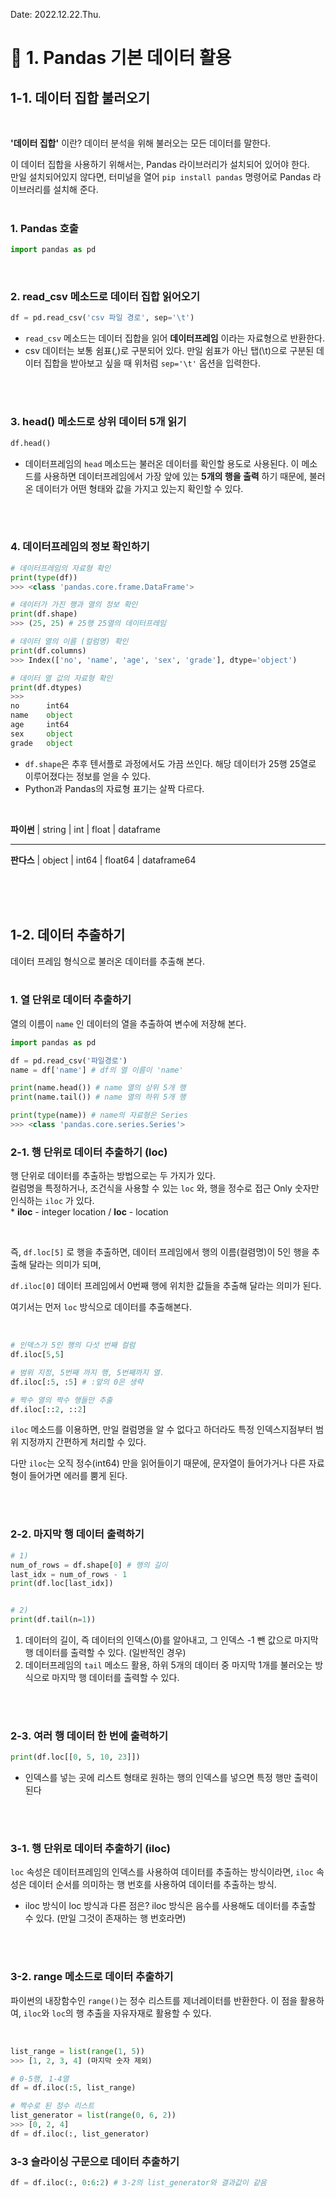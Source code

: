 
Date: 2022.12.22.Thu.

# :memo: 1. Pandas 기본 데이터 활용
## 1-1. 데이터 집합 불러오기

<br/>

**'데이터 집합'** 이란? 데이터 분석을 위해 불러오는 모든 데이터를 말한다.<br/>

이 데이터 집합을 사용하기 위해서는, Pandas 라이브러리가 설치되어 있어야 한다. <br/> 만일 설치되어있지 않다면, 터미널을 열어 `pip install pandas` 명령어로 Pandas 라이브러리를 설치해 준다. <br/><br/>

### 1. Pandas 호출

```python
import pandas as pd
```

<br/>

### 2. read_csv 메소드로 데이터 집합 읽어오기
```python
df = pd.read_csv('csv 파일 경로', sep='\t')
```

* `read_csv` 메소드는 데이터 집합을 읽어 **데이터프레임** 이라는 자료형으로 반환한다.
* csv 데이터는 보통 쉼표(,)로 구분되어 있다. 만일 쉼표가 아닌 탭(\t)으로 구분된 데이터 집합을 받아보고 싶을 때 위처럼 `sep='\t'` 옵션을 입력한다.

<br/><br/>

### 3. head() 메소드로 상위 데이터 5개 읽기
```python
df.head()
```

* 데이터프레임의 `head` 메소드는 불러온 데이터를 확인할 용도로 사용된다. 이 메소드를 사용하면 데이터프레임에서 가장 앞에 있는 **5개의 행을 출력** 하기 때문에, 불러온 데이터가 어떤 형태와 값을 가지고 있는지 확인할 수 있다.


<br/><br/>

### 4. 데이터프레임의 정보 확인하기
```python
# 데이터프레임의 자료형 확인
print(type(df))
>>> <class 'pandas.core.frame.DataFrame'>

# 데이터가 가진 행과 열의 정보 확인
print(df.shape)
>>> (25, 25) # 25행 25열의 데이터프레임

# 데이터 열의 이름 (컬럼명) 확인
print(df.columns)
>>> Index(['no', 'name', 'age', 'sex', 'grade'], dtype='object')

# 데이터 열 값의 자료형 확인
print(df.dtypes)
>>> 
no      int64
name    object
age     int64
sex     object
grade   object 
```

* `df.shape`은 추후 텐서플로 과정에서도 가끔 쓰인다. 해당 데이터가 25행 25열로 이루어졌다는 정보를 얻을 수 있다.
* Python과 Pandas의 자료형 표기는 살짝 다르다.

<br/>

**파이썬** | string | int | float | dataframe

--- 
**판다스** | object | int64 | float64 | dataframe64


<br/><br/><br/>

## 1-2. 데이터 추출하기
데이터 프레임 형식으로 불러온 데이터를 추출해 본다. <br/><br/>

### 1. 열 단위로 데이터 추출하기
열의 이름이 `name` 인 데이터의 열을 추출하여 변수에 저장해 본다.

```python
import pandas as pd

df = pd.read_csv('파일경로')
name = df['name'] # df의 열 이름이 'name'

print(name.head()) # name 열의 상위 5개 행
print(name.tail()) # name 열의 하위 5개 행

print(type(name)) # name의 자료형은 Series
>>> <class 'pandas.core.series.Series'>
```

### 2-1. 행 단위로 데이터 추출하기 (loc)
행 단위로 데이터를 추출하는 방법으로는 두 가지가 있다.<br/>
컬럼명을 특정하거나, 조건식을 사용할 수 있는 `loc` 와, 행을 정수로 접근 Only 숫자만 인식하는 `iloc` 가 있다. <br/> * **iloc** - integer location / **loc** - location

<br/>

즉, `df.loc[5]` 로 행을 추출하면, 데이터 프레임에서 행의 이름(컬렴명)이 5인 행을 추출해 달라는 의미가 되며, <br/>

`df.iloc[0]` 데이터 프레임에서 0번째 행에 위치한 값들을  추출해 달라는 의미가 된다.

여기서는 먼저 `loc` 방식으로 데이터를 추출해본다.

<br/>

```python
# 인덱스가 5인 행의 다섯 번째 컬럼
df.iloc[5,5]

# 범위 지정, 5번째 까지 행, 5번째까지 열.
df.iloc[:5, :5] # :앞의 0은 생략

# 짝수 열의 짝수 행들만 추출
df.iloc[::2, ::2]
```

`iloc` 메소드를 이용하면, 만일 컬럼명을 알 수 없다고 하더라도 특정 인덱스지점부터 범위 지정까지 간편하게 처리할 수 있다. <br/>

다만 `iloc`는 오직 정수(int64) 만을 읽어들이기 때문에, 문자열이 들어가거나 다른 자료형이 들어가면 에러를 뿜게 된다.

<br/><br/>

### 2-2. 마지막 행 데이터 출력하기
```python
# 1) 
num_of_rows = df.shape[0] # 행의 길이
last_idx = num_of_rows - 1
print(df.loc[last_idx])


# 2)
print(df.tail(n=1))
```
1) 데이터의 길이, 즉 데이터의 인덱스(0)를 알아내고, 그 인덱스 -1 뺀 값으로 마지막 행 데이터를 출력할 수 있다. (일반적인 경우)
2) 데이터프레임의 `tail` 메소드 활용, 하위 5개의 데이터 중 마지막 1개를 불러오는 방식으로 마지막 행 데이터를 출력할 수 있다.

<br/><br/>

### 2-3. 여러 행 데이터 한 번에 출력하기
```python
print(df.loc[[0, 5, 10, 23]])
```
* 인덱스를 넣는 곳에 리스트 형태로 원하는 행의 인덱스를 넣으면 특정 행만 출력이 된다


<br/><br/>

### 3-1. 행 단위로 데이터 추출하기 (iloc)
`loc` 속성은 데이터프레임의 인덱스를 사용하여 데이터를 추출하는 방식이라면, `iloc` 속성은 데이터 순서를 의미하는 행 번호를 사용하여 데이터를 추출하는 방식.

* iloc 방식이 loc 방식과 다른 점은? iloc 방식은 음수를 사용해도 데이터를 추출할 수 있다. (만일 그것이 존재하는 행 번호라면)

<br/><br/>

### 3-2. range 메소드로 데이터 추출하기
파이썬의 내장함수인 `range()`는 정수 리스트를 제너레이터를 반환한다. 이 점을 활용하여, `iloc`와 `loc`의 행 추출을 자유자재로 활용할 수 있다.

<br/>

```python
list_range = list(range(1, 5))
>>> [1, 2, 3, 4] (마지막 숫자 제외)

# 0-5행, 1-4열
df = df.iloc(:5, list_range)

# 짝수로 된 정수 리스트
list_generator = list(range(0, 6, 2))
>>> [0, 2, 4]
df = df.iloc(:, list_generator)
```

### 3-3 슬라이싱 구문으로 데이터 추출하기
```python
df = df.iloc(:, 0:6:2) # 3-2의 list_generator와 결과값이 같음
```